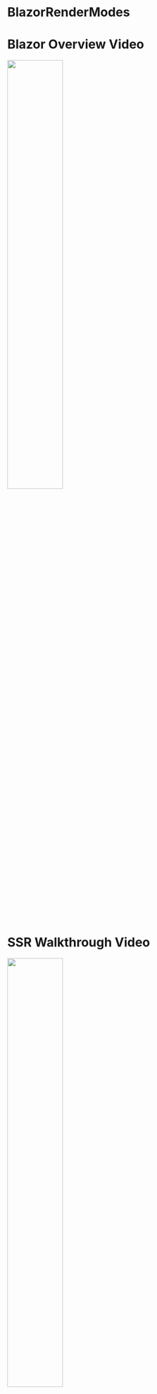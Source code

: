 # BlazorRenderModes

# Blazor Overview Video

[<img src="https://github-production-user-asset-6210df.s3.amazonaws.com/1706203/266028119-0e52140c-db7c-40a9-920a-f10aa5b1f6bb.jpg" width="50%">](https://www.youtube.com/watch?v=u4azTLLGt8U "Blazor Render Modes")

# SSR Walkthrough Video
[<img src="https://github.com/CoderFoundry/BlazorRenderModes/assets/1706203/b510ab99-a1a8-4f8a-8714-859425987757" width="50%">](https://www.youtube.com/watch?v=2kGR1lgEL50 "Blazor Render Modes")

Blazor has 5 render modes. SSR Server Side Render, SSR Streaming Rendering, Blazor Server with SignalR, Blazor Wasm, Blazor Auto.
This repo has created demos for each render type.

The app has been built with .net 8 preview 7. To run the sample, you must download and install Visual Studio Preview and the .net 8 SDK.

Download Visual Studio Preview
https://visualstudio.microsoft.com/vs/preview/#download-preview

Download the SDK here
https://dotnet.microsoft.com/en-us/download/dotnet/8.0

You will also need to get a TMDBApi developer key. Follow this link to get a key
https://developer.themoviedb.org/docs

To add your TMDBAPI key to the project you will navigate to the server project and edit program.cs 
You can add your key to the file or use user secrets like we did. We set the string variable with the value using a user secret. 

``` cpp
// your TMDB Read Access key must be in the server's secrets.json, e.g.:
// "TMDBKey": "your-API-key-here"
string tmdbKey = builder.Configuration["TMDBKey"];

builder.Services.AddScoped(sp => {
    var client = new HttpClient();
    client.BaseAddress = new("https://api.themoviedb.org/3/");
    client.DefaultRequestHeaders.Authorization = new("Bearer", tmdbKey);
    return client;
});
```


